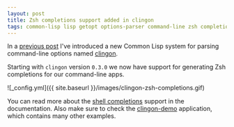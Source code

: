 ```yaml
---
layout: post
title: Zsh completions support added in clingon
tags: common-lisp lisp getopt options-parser command-line zsh completions
---
```

In a [previous
post](http://dnaeon.github.io/clingon-command-line-options-parse-for-cl/)
I've introduced a new Common Lisp system for parsing command-line
options named [clingon](https://github.com/dnaeon/clingon).

Starting with `clingon` version `0.3.0` we now have support for
generating Zsh completions for our command-line apps.

![_config.yml]({{ site.baseurl }}/images/clingon-zsh-completions.gif)

You can read more about the [shell
completions](https://github.com/dnaeon/clingon#shell-completions)
support in the documentation. Also make sure to check the
[clingon-demo](https://github.com/dnaeon/clingon/tree/master/examples/demo)
application, which contains many other examples.
